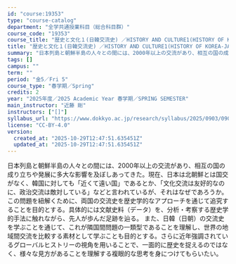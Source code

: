 ```yaml
---
id: "course:19353"
type: "course-catalog"
department: "全学共通授業科目（総合科目群）"
course_code: "19353"
course_title: "歴史と文化１(日韓交流史) ／HISTORY AND CULTURE1(HISTORY OF KOREA-JAPAN RELATIONS)"
title: "歴史と文化１(日韓交流史) ／HISTORY AND CULTURE1(HISTORY OF KOREA-JAPAN RELATIONS)"
summary: "日本列島と朝鮮半島の人々との間には、2000年以上の交流があり、相互の国の成り立ちや発展に多大な影響を及ぼしあってきた。現在、日本は北朝鮮とは国交がなく、韓国に対しても「近くて遠い国」であるとか、「文化交流は友好的なのに、政治交流は敵対して…"
tags: []
campus: ""
term: ""
period: "金5／Fri 5"
course_type: "春学期／Spring"
credits: 2
year: "2025年度／2025 Academic Year 春学期／SPRING SEMESTER"
main_instructor: "近藤 剛"
instructors: ["[]"]
syllabus_url: "https://www.dokkyo.ac.jp/research/syllabus/2025/0903/0903_19353_ja_JP.html"
license: "CC-BY-4.0"
version:
  created_at: "2025-10-29T12:47:51.635451Z"
  updated_at: "2025-10-29T12:47:51.635451Z"
---
```

日本列島と朝鮮半島の人々との間には、2000年以上の交流があり、相互の国の成り立ちや発展に多大な影響を及ぼしあってきた。現在、日本は北朝鮮とは国交がなく、韓国に対しても「近くて遠い国」であるとか、「文化交流は友好的なのに、政治交流は敵対している」などと言われているが、それはなぜであろうか。この問題を紐解くために、両国の交流史を歴史学的なアプローチを通じて追究することを目的とする。具体的には文献史料（データ）を、分析・考察する歴史学的手法に触れながら、先人が歩んだ足跡を辿る。 また、日韓（日朝）の交流史を学ぶことを通じて、これが隣国間問題の一類型であることを理解し、世界の地域間交流を比較する素材として学ぶことも目的とする。さらに近年強調されているグローバルヒストリーの視角を用いることで、一面的に歴史を捉えるのではなく、様々な見方があることを理解する複眼的な思考を身につけてもらいたい。
